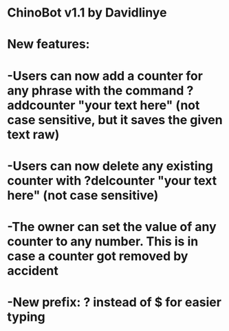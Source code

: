 # ChinoBot v1.1 by Davidlinye
#
# New features:
# -Users can now add a counter for any phrase with the command ?addcounter "your text here" (not case sensitive, but it saves the given text raw)
# -Users can now delete any existing counter with ?delcounter "your text here" (not case sensitive)
# -The owner can set the value of any counter to any number. This is in case a counter got removed by accident
# -New prefix: ? instead of $ for easier typing
